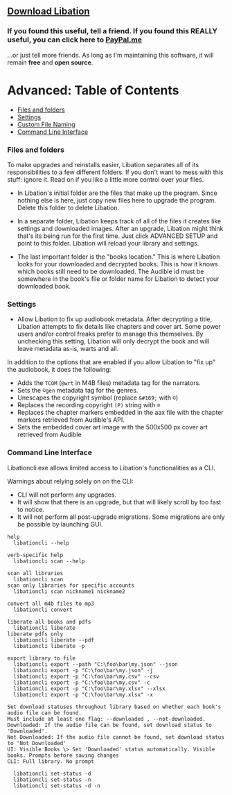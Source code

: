 ## [Download Libation](https://github.com/rmcrackan/Libation/releases/latest)

### If you found this useful, tell a friend. If you found this REALLY useful, you can click here to [PayPal.me](https://paypal.me/mcrackan?locale.x=en_us)
...or just tell more friends. As long as I'm maintaining this software, it will remain **free** and **open source**.



# Advanced: Table of Contents

- [Files and folders](#files-and-folders)
- [Settings](#settings)
- [Custom File Naming](NamingTemplates.md)
- [Command Line Interface](#command-line-interface)



### Files and folders

To make upgrades and reinstalls easier, Libation separates all of its responsibilities to a few different folders. If you don't want to mess with this stuff: ignore it. Read on if you like a little more control over your files.

* In Libation's initial folder are the files that make up the program. Since nothing else is here, just copy new files here to upgrade the program. Delete this folder to delete Libation.

* In a separate folder, Libation keeps track of all of the files it creates like settings and downloaded images. After an upgrade, Libation might think that's its being run for the first time. Just click ADVANCED SETUP and point to this folder. Libation will reload your library and settings.

* The last important folder is the "books location." This is where Libation looks for your downloaded and decrypted books. This is how it knows which books still need to be downloaded. The Audible id must be somewhere in the book's file or folder name for Libation to detect your downloaded book.

### Settings

* Allow Libation to fix up audiobook metadata. After decrypting a title, Libation attempts to fix details like chapters and cover art. Some power users and/or control freaks prefer to manage this themselves. By unchecking this setting, Libation will only decrypt the book and will leave metadata as-is, warts and all.

In addition to the options that are enabled if you allow Libation to "fix up" the audiobook, it does the following:

* Adds the `TCOM` (`@wrt` in M4B files) metadata tag for the narrators.
* Sets the `©gen` metadata tag for the genres.
* Unescapes the copyright symbol (replace `&#169;` with `©`)
* Replaces the recording copyright `(P)` string with `℗`
* Replaces the chapter markers embedded in the aax file with the chapter markers retrieved from Audible's API.
* Sets the embedded cover art image with the 500x500 px cover art retrieved from Audible

### Command Line Interface

Libationcli.exe allows limited access to Libation's functionalities as a CLI.

Warnings about relying solely on on the CLI:
* CLI will not perform any upgrades.
* It will show that there is an upgrade, but that will likely scroll by too fast to notice.
* It will not perform all post-upgrade migrations. Some migrations are only be possible by launching GUI.

```
help
  libationcli --help
  
verb-specific help
  libationcli scan --help
  
scan all libraries
  libationcli scan
scan only libraries for specific accounts
  libationcli scan nickname1 nickname2
  
convert all m4b files to mp3
  libationcli convert
  
liberate all books and pdfs
  libationcli liberate
liberate pdfs only
  libationcli liberate --pdf
  libationcli liberate -p
  
export library to file
  libationcli export --path "C:\foo\bar\my.json" --json
  libationcli export -p "C:\foo\bar\my.json" -j
  libationcli export -p "C:\foo\bar\my.csv" --csv
  libationcli export -p "C:\foo\bar\my.csv" -c
  libationcli export -p "C:\foo\bar\my.xlsx" --xlsx
  libationcli export -p "C:\foo\bar\my.xlsx" -x

Set download statuses throughout library based on whether each book's audio file can be found.   
Must include at least one flag: --downloaded , --not-downloaded.  
Downloaded: If the audio file can be found, set download status to 'Downloaded'.  
Not Downloaded: If the audio file cannot be found, set download status to 'Not Downloaded'  
UI: Visible Books \> Set 'Downloaded' status automatically. Visible books. Prompts before saving changes  
CLI: Full library. No prompt

  libationcli set-status -d
  libationcli set-status -n
  libationcli set-status -d -n
```
